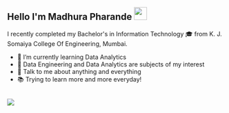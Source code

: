 ## Hello I'm Madhura Pharande <img src="https://user-images.githubusercontent.com/42378118/110234147-e3259600-7f4e-11eb-95be-0c4047144dea.gif" width="30"> 

I recently completed my Bachelor's in Information Technology 🎓 from K. J. Somaiya College Of Engineering, Mumbai. 

- 🌱 I’m currently learning Data Analytics
- 🧐 Data Engineering and Data Analytics are subjects of my interest
- 💬 Talk to me about anything and everything
- 📚 Trying to learn more and more everyday!
<br>
<img src = "https://github-readme-stats.vercel.app/api?username=Mmddzz3&&show_icons=true&title_color=ffffff&icon_color=bb2acf&text_color=daf7dc&bg_color=151515">



